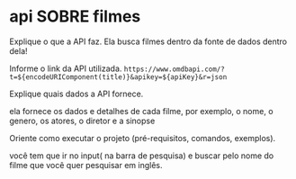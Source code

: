 
# api SOBRE filmes 


Explique o que a API faz.
Ela busca filmes dentro da fonte de dados dentro dela!

Informe o link da API utilizada.
`https://www.omdbapi.com/?t=${encodeURIComponent(title)}&apikey=${apiKey}&r=json`

Explique quais dados a API fornece.


 ela fornece os dados e detalhes de cada filme, por exemplo, o nome, o genero, os atores, o diretor e a sinopse

Oriente como executar o projeto (pré-requisitos, comandos, exemplos).

 você tem que ir no input( na barra de pesquisa) e buscar pelo nome do filme que você quer pesquisar em inglês.


